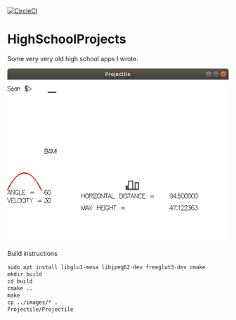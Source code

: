 [![CircleCI](https://circleci.com/gh/sgooding/Raytracer.svg?style=svg)](https://circleci.com/gh/sgooding/HighSchoolProjects)

HighSchoolProjects
==================

Some very very old high school apps I wrote.

![snapshot](https://github.com/sgooding/HighSchoolProjects/blob/master/images/snapshot.png)

Build instructions
```
sudo apt install libglu1-mesa libjpeg62-dev freeglut3-dev cmake
mkdir build
cd build
cmake ..
make
cp ../images/* .
Projectile/Projectile
```
